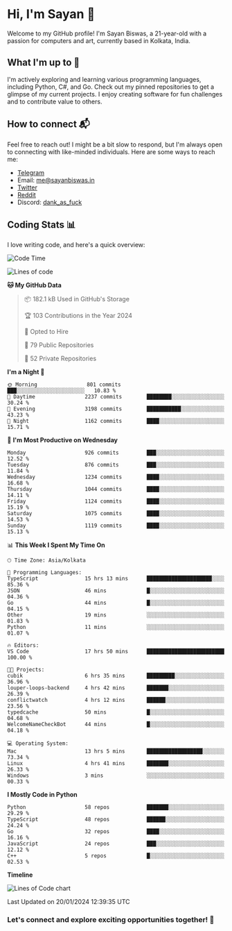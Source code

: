 # Hi, I'm Sayan 👋

Welcome to my GitHub profile! I'm Sayan Biswas, a 21-year-old with a passion for computers and art, currently based in Kolkata, India.

## What I'm up to 🚀

I'm actively exploring and learning various programming languages, including Python, C#, and Go. Check out my pinned repositories to get a glimpse of my current projects. I enjoy creating software for fun challenges and to contribute value to others.

## How to connect 📬

Feel free to reach out! I might be a bit slow to respond, but I'm always open to connecting with like-minded individuals. Here are some ways to reach me:

- [Telegram](https://t.me/dank_as_fuck)
- Email: [me@sayanbiswas.in](mailto:me@sayanbiswas.in)
- [Twitter](https://twitter.com/TheDankDel)
- [Reddit](https://www.reddit.com/user/dank_as_fuck_/)
- Discord: [dank_as_fuck](https://discordapp.com/users/506536929152466945)

## Coding Stats 📊

I love writing code, and here's a quick overview:

<!--START_SECTION:waka-->
![Code Time](http://img.shields.io/badge/Code%20Time-1%2C427%20hrs%2046%20mins-blue)

![Lines of code](https://img.shields.io/badge/From%20Hello%20World%20I%27ve%20Written-6.3%20million%20lines%20of%20code-blue)

**🐱 My GitHub Data** 

> 📦 182.1 kB Used in GitHub's Storage 
 > 
> 🏆 103 Contributions in the Year 2024
 > 
> 💼 Opted to Hire
 > 
> 📜 79 Public Repositories 
 > 
> 🔑 52 Private Repositories 
 > 
**I'm a Night 🦉** 

```text
🌞 Morning                801 commits         ███░░░░░░░░░░░░░░░░░░░░░░   10.83 % 
🌆 Daytime                2237 commits        ████████░░░░░░░░░░░░░░░░░   30.24 % 
🌃 Evening                3198 commits        ███████████░░░░░░░░░░░░░░   43.23 % 
🌙 Night                  1162 commits        ████░░░░░░░░░░░░░░░░░░░░░   15.71 % 
```
📅 **I'm Most Productive on Wednesday** 

```text
Monday                   926 commits         ███░░░░░░░░░░░░░░░░░░░░░░   12.52 % 
Tuesday                  876 commits         ███░░░░░░░░░░░░░░░░░░░░░░   11.84 % 
Wednesday                1234 commits        ████░░░░░░░░░░░░░░░░░░░░░   16.68 % 
Thursday                 1044 commits        ████░░░░░░░░░░░░░░░░░░░░░   14.11 % 
Friday                   1124 commits        ████░░░░░░░░░░░░░░░░░░░░░   15.19 % 
Saturday                 1075 commits        ████░░░░░░░░░░░░░░░░░░░░░   14.53 % 
Sunday                   1119 commits        ████░░░░░░░░░░░░░░░░░░░░░   15.13 % 
```


📊 **This Week I Spent My Time On** 

```text
🕑︎ Time Zone: Asia/Kolkata

💬 Programming Languages: 
TypeScript               15 hrs 13 mins      █████████████████████░░░░   85.36 % 
JSON                     46 mins             █░░░░░░░░░░░░░░░░░░░░░░░░   04.36 % 
Go                       44 mins             █░░░░░░░░░░░░░░░░░░░░░░░░   04.15 % 
Other                    19 mins             ░░░░░░░░░░░░░░░░░░░░░░░░░   01.83 % 
Python                   11 mins             ░░░░░░░░░░░░░░░░░░░░░░░░░   01.07 % 

🔥 Editors: 
VS Code                  17 hrs 50 mins      █████████████████████████   100.00 % 

🐱‍💻 Projects: 
cubik                    6 hrs 35 mins       █████████░░░░░░░░░░░░░░░░   36.96 % 
louper-loops-backend     4 hrs 42 mins       ███████░░░░░░░░░░░░░░░░░░   26.39 % 
conflictwatch            4 hrs 12 mins       ██████░░░░░░░░░░░░░░░░░░░   23.56 % 
typedcache               50 mins             █░░░░░░░░░░░░░░░░░░░░░░░░   04.68 % 
WelcomeNameCheckBot      44 mins             █░░░░░░░░░░░░░░░░░░░░░░░░   04.18 % 

💻 Operating System: 
Mac                      13 hrs 5 mins       ██████████████████░░░░░░░   73.34 % 
Linux                    4 hrs 41 mins       ███████░░░░░░░░░░░░░░░░░░   26.33 % 
Windows                  3 mins              ░░░░░░░░░░░░░░░░░░░░░░░░░   00.33 % 
```

**I Mostly Code in Python** 

```text
Python                   58 repos            ███████░░░░░░░░░░░░░░░░░░   29.29 % 
TypeScript               48 repos            ██████░░░░░░░░░░░░░░░░░░░   24.24 % 
Go                       32 repos            ████░░░░░░░░░░░░░░░░░░░░░   16.16 % 
JavaScript               24 repos            ███░░░░░░░░░░░░░░░░░░░░░░   12.12 % 
C++                      5 repos             █░░░░░░░░░░░░░░░░░░░░░░░░   02.53 % 
```



**Timeline**

![Lines of Code chart](https://raw.githubusercontent.com/Dank-del/Dank-del/main/assets/bar_graph.png)


 Last Updated on 20/01/2024 12:39:35 UTC
<!--END_SECTION:waka-->

### Let's connect and explore exciting opportunities together! 🚀
